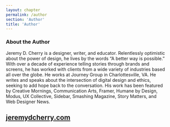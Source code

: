 ```yaml
---
layout: chapter
permalink: /author
section: 'Author'
title: 'Author'
---
```


<div class="author" markdown="1">
	
### About the Author

Jeremy D. Cherry is a designer, writer, and educator. Relentlessly optimistic about the power of design, he lives by the words “A better way is possible.”  With over a decade of experience telling stories through brands and screens, he has worked with clients from a wide variety of industries based all over the globe. He works at Journey Group in Charlottesville, VA. He writes and speaks about the intersection of digital design and ethics, seeking to add hope back to the conversation. His work has been featured by Creative Mornings, Communication Arts, Framer, Humane by Design, Modus, UX Collective, Sidebar, Smashing Magazine, Story Matters, and Web Designer News.

## <a href="https://jeremydcherry.com">jeremydcherry.com</a>

</div>